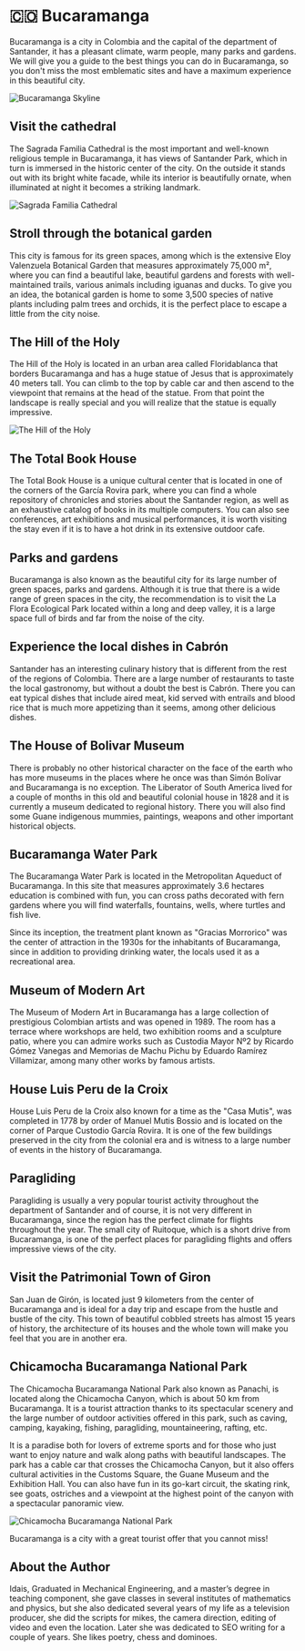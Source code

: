 # 🇨🇴 Bucaramanga

Bucaramanga is a city in Colombia and the capital of the department of Santander, it has a pleasant climate, warm people, many parks and gardens. We will give you a guide to the best things you can do in Bucaramanga, so you don't miss the most emblematic sites and have a maximum experience in this beautiful city.

![Bucaramanga Skyline](_static/images/bucaramanga/bucaramanga.jpg)

## Visit the cathedral

The Sagrada Familia Cathedral is the most important and well-known religious temple in Bucaramanga, it has views of Santander Park, which in turn is immersed in the historic center of the city. On the outside it stands out with its bright white facade, while its interior is beautifully ornate, when illuminated at night it becomes a striking landmark.

![Sagrada Familia Cathedral](_static/images/bucaramanga/sagrada-familia-cathedral.jpg)

## Stroll through the botanical garden

This city is famous for its green spaces, among which is the extensive Eloy Valenzuela Botanical Garden that measures approximately 75,000 m², where you can find a beautiful lake, beautiful gardens and forests with well-maintained trails, various animals including iguanas and ducks. To give you an idea, the botanical garden is home to some 3,500 species of native plants including palm trees and orchids, it is the perfect place to escape a little from the city noise.

## The Hill of the Holy

The Hill of the Holy is located in an urban area called Floridablanca that borders Bucaramanga and has a huge statue of Jesus that is approximately 40 meters tall. You can climb to the top by cable car and then ascend to the viewpoint that remains at the head of the statue. From that point the landscape is really special and you will realize that the statue is equally impressive.

![The Hill of the Holy](_static/images/bucaramanga/the-hill-of-the-holy.jpg)

## The Total Book House

The Total Book House is a unique cultural center that is located in one of the corners of the García Rovira park, where you can find a whole repository of chronicles and stories about the Santander region, as well as an exhaustive catalog of books in its multiple computers. You can also see conferences, art exhibitions and musical performances, it is worth visiting the stay even if it is to have a hot drink in its extensive outdoor cafe.

## Parks and gardens

Bucaramanga is also known as the beautiful city for its large number of green spaces, parks and gardens. Although it is true that there is a wide range of green spaces in the city, the recommendation is to visit the La Flora Ecological Park located within a long and deep valley, it is a large space full of birds and far from the noise of the city.

## Experience the local dishes in Cabrón

Santander has an interesting culinary history that is different from the rest of the regions of Colombia. There are a large number of restaurants to taste the local gastronomy, but without a doubt the best is Cabrón. There you can eat typical dishes that include aired meat, kid served with entrails and blood rice that is much more appetizing than it seems, among other delicious dishes.

## The House of Bolivar Museum

There is probably no other historical character on the face of the earth who has more museums in the places where he once was than Simón Bolívar and Bucaramanga is no exception. The Liberator of South America lived for a couple of months in this old and beautiful colonial house in 1828 and it is currently a museum dedicated to regional history. There you will also find some Guane indigenous mummies, paintings, weapons and other important historical objects.

## Bucaramanga Water Park

The Bucaramanga Water Park is located in the Metropolitan Aqueduct of Bucaramanga. In this site that measures approximately 3.6 hectares education is combined with fun, you can cross paths decorated with fern gardens where you will find waterfalls, fountains, wells, where turtles and fish live.

Since its inception, the treatment plant known as "Gracias Morrorico" was the center of attraction in the 1930s for the inhabitants of Bucaramanga, since in addition to providing drinking water, the locals used it as a recreational area.

## Museum of Modern Art

The Museum of Modern Art in Bucaramanga has a large collection of prestigious Colombian artists and was opened in 1989. The room has a terrace where workshops are held, two exhibition rooms and a sculpture patio, where you can admire works such as Custodia Mayor Nº2 by Ricardo Gómez Vanegas and Memorias de Machu Pichu by Eduardo Ramírez Villamizar, among many other works by famous artists.

## House Luis Peru de la Croix

House Luis Peru de la Croix  also known for a time as the "Casa Mutis", was completed in 1778 by order of Manuel Mutis Bossio and is located on the corner of Parque Custodio García Rovira. It is one of the few buildings preserved in the city from the colonial era and is witness to a large number of events in the history of Bucaramanga.

## Paragliding

Paragliding is usually a very popular tourist activity throughout the department of Santander and of course, it is not very different in Bucaramanga, since the region has the perfect climate for flights throughout the year. The small city of Ruitoque, which is a short drive from Bucaramanga, is one of the perfect places for paragliding flights and offers impressive views of the city.

## Visit the Patrimonial Town of Giron

San Juan de Girón, is located just 9 kilometers from the center of Bucaramanga and is ideal for a day trip and escape from the hustle and bustle of the city. This town of beautiful cobbled streets has almost 15 years of history, the architecture of its houses and the whole town will make you feel that you are in another era.

## Chicamocha Bucaramanga National Park

The Chicamocha Bucaramanga National Park also known as Panachi, is located along the Chicamocha Canyon, which is about 50 km from Bucaramanga. It is a tourist attraction thanks to its spectacular scenery and the large number of outdoor activities offered in this park, such as caving, camping, kayaking, fishing, paragliding, mountaineering, rafting, etc.

It is a paradise both for lovers of extreme sports and for those who just want to enjoy nature and walk along paths with beautiful landscapes. The park has a cable car that crosses the Chicamocha Canyon, but it also offers cultural activities in the Customs Square, the Guane Museum and the Exhibition Hall. You can also have fun in its go-kart circuit, the skating rink, see goats, ostriches and a viewpoint at the highest point of the canyon with a spectacular panoramic view.

![Chicamocha Bucaramanga National Park](_static/images/bucaramanga/chicamocha-bucaramanga-national-park.jpg)

Bucaramanga is a city with a great tourist offer that you cannot miss!

## About the Author

Idais, Graduated in Mechanical Engineering, and a master’s degree in teaching component, she gave classes in several institutes of mathematics and physics, but she also dedicated several years of my life as a television producer, she did the scripts for mikes, the camera direction, editing of video and even the location. Later she was dedicated to SEO writing for a couple of years. She likes poetry, chess and dominoes.
